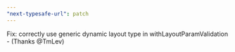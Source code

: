 ```yaml
---
"next-typesafe-url": patch
---
```


Fix: correctly use generic dynamic layout type in withLayoutParamValidation - (Thanks @TmLev)

